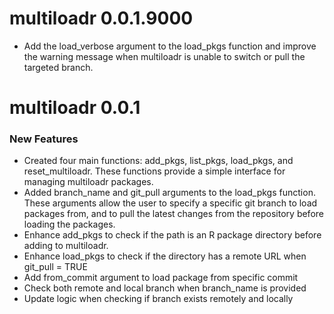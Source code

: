 # multiloadr 0.0.1.9000
* Add the load_verbose argument to the load_pkgs function and improve the warning message when multiloadr is unable to switch or pull the targeted branch.

# multiloadr 0.0.1

### New Features
* Created four main functions: add_pkgs, list_pkgs, load_pkgs, and reset_multiloadr. These functions provide a simple interface for managing multiloadr packages.
* Added branch_name and git_pull arguments to the load_pkgs function. These arguments allow the user to specify a specific git branch to load packages from, and to pull the latest changes from the repository before loading the packages.
* Enhance add_pkgs to check if the path is an R package directory before adding to multiloadr.
* Enhance load_pkgs to check if the directory has a remote URL when git_pull = TRUE
* Add from_commit argument to load package from specific commit
* Check both remote and local branch when branch_name is provided
* Update logic when checking if branch exists remotely and locally
